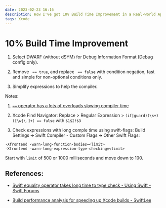 ```yaml
---
date: 2023-02-23 16:16
description: How I've got 10% Build Time Improvement in a Real-world App
tags: Xcode
---
```

# 10% Build Time Improvement

1. Select DWARF (without dSYM) for Debug Information Format (Debug config only).

2. Remove ` == true`, and replace ` == false` with condition negation, fast and simple for non-optional conditions only.

3. Simplify expressions to help the compiler.

Notes:

1. [`==` operator has a lots of overloads slowing compiler time](https://forums.swift.org/t/swift-equality-operator-takes-long-time-to-type-check/41226/9)

2. Xcode Find Navigator: Replace > Regular Expression > `(if|guard)(\s+)([\w|\.]+) == false` with `$1$2!$3`

3. Check expressions with long comple time using swift-flags: Build Settings ➔ Swift Compiler - Custom Flags ➔ Other Swift Flags: 

```
-Xfrontend -warn-long-function-bodies=<limit>
-Xfrontend -warn-long-expression-type-checking=<limit>
```

Start with `limit` of 500 or 1000 milliseconds and move down to 100.

## References:

- [Swift equality operator takes long time to type check - Using Swift - Swift Forums](https://forums.swift.org/t/swift-equality-operator-takes-long-time-to-type-check/41226/9)

- [Build performance analysis for speeding up Xcode builds - SwiftLee](https://www.avanderlee.com/optimization/analysing-build-performance-xcode/) 